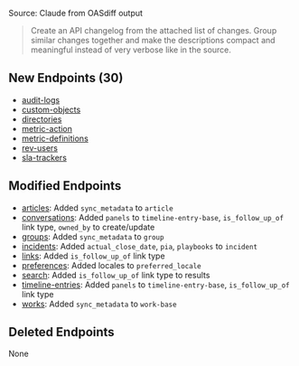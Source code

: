 <Info>Source: Claude from OASdiff output

> Create an API changelog from the attached list of changes. Group similar changes together and make the descriptions compact and meaningful instead of very verbose like in the source.

</Info>

## New Endpoints (30)
- [audit-logs](https://developer.devrev.ai/beta/api-reference/compliance/export-audit-logs)
- [custom-objects](https://developer.devrev.ai/beta/api-reference/customization)
- [directories](https://developer.devrev.ai/beta/api-reference/directory)
- [metric-action](https://developer.devrev.ai/beta/api-reference/slas)
- [metric-definitions](https://developer.devrev.ai/beta/api-reference/slas/metric-definitions-create)
- [rev-users](https://developer.devrev.ai/beta/api-reference/rev-users)
- [sla-trackers](https://developer.devrev.ai/beta/api-reference/slas/sla-trackers-get)

## Modified Endpoints
- [articles](https://developer.devrev.ai/beta/api-reference/articles): Added `sync_metadata` to `article` 
- [conversations](https://developer.devrev.ai/beta/api-reference/conversations): Added `panels` to `timeline-entry-base`, `is_follow_up_of` link type, `owned_by` to create/update 
- [groups](https://developer.devrev.ai/beta/api-reference/groups): Added `sync_metadata` to `group` 
- [incidents](https://developer.devrev.ai/beta/api-reference/operate): Added `actual_close_date`, `pia`, `playbooks` to `incident`
- [links](https://developer.devrev.ai/beta/api-reference/links): Added `is_follow_up_of` link type
- [preferences](https://developer.devrev.ai/beta/api-reference/preferences): Added locales to `preferred_locale`
- [search](https://developer.devrev.ai/beta/api-reference/search): Added `is_follow_up_of` link type to results
- [timeline-entries](https://developer.devrev.ai/beta/api-reference/timeline-entries): Added `panels` to `timeline-entry-base`, `is_follow_up_of` link type
- [works](https://developer.devrev.ai/beta/api-reference/works): Added `sync_metadata` to `work-base`

## Deleted Endpoints
None